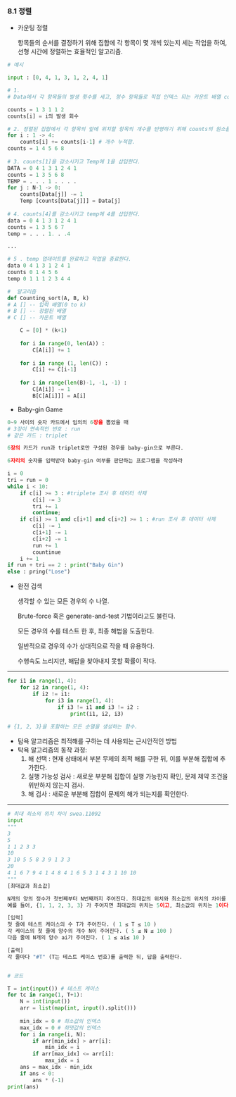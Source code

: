 ### 8.1 정렬

- 카운팅 정렬

  항목들의 순서를 결정하기 위해 집합에 각 항목이 몇 개씩 있는지 세는 작업을 하여, 선형 시간에 정렬하는 효율적인 알고리즘.

```python
# 예시

input : [0, 4, 1, 3, 1, 2, 4, 1]

# 1. 
# Data에서 각 항목들의 발생 횟수를 세고, 정수 항목들로 직접 인덱스 되는 카운트 배열 counts에 저장한다.

counts = 1 3 1 1 2
counts[i] = i의 발생 회수

# 2. 정렬된 집합에서 각 항목의 앞에 위치할 항목의 개수를 반영하기 위해 counts의 원소를 조정한다.
for i : 1 -> 4:
    counts[i] += counts[i-1] # 개수 누적합.
counts = 1 4 5 6 8    
    
# 3. counts[1]을 감소시키고 Temp에 1을 삽입한다.
DATA = 0 4 1 3 1 2 4 1
counts = 1 3 5 6 8
TEMP = . . . 1 . . . .
for j : N-1 -> 0:
    counts[Data[j]] -= 1
    Temp [counts[Data[j]]] = Data[j]
    
# 4. counts[4]를 감소시키고 temp에 4를 삽입한다.
data = 0 4 1 3 1 2 4 1
counts = 1 3 5 6 7
temp = . . . 1. . .4

...

# 5 . temp 업데이트를 완료하고 작업을 종료한다.
data 0 4 1 3 1 2 4 1
counts 0 1 4 5 6
temp 0 1 1 1 2 3 4 4

#  알고리즘
def Counting_sort(A, B, k)
# A [] -- 입력 배열(0 to k)
# B [] -- 정렬된 배열
# C [] -- 카운트 배열

    C = [0] * (k+1)
    
    for i in range(0, len(A)) :
        C[A[i]] += 1
    
    for i in range (1, len(C)) :
        C[i] += C[i-1]
        
    for i in range(len(B)-1, -1, -1) :
        C[A[i]] -= 1
        B[C[A[i]]] = A[i]
```



- Baby-gin Game

```python
0~9 사이의 숫자 카드에서 임의의 6장을 뽑았을 때
# 3장이 연속적인 번호 : run
# 같은 카드 : triplet

6장의 카드가 run과 triplet로만 구성된 경우를 baby-gin으로 부른다.

6자리의 숫자를 입력받아 baby-gin 여부를 판단하는 프로그램을 작성하라

i = 0
tri = run = 0
while i < 10:
    if c[i] >= 3 : #triplete 조사 후 데이터 삭제
        c[i] -= 3
        tri += 1
        continue;
    if c[i] >= 1 and c[i+1] and c[i+2] >= 1 : #run 조사 후 데이터 삭제
        c[i] -= 1
        c[i+1] -= 1
        c[i+2] -= 1
        run += 1
        countinue
    i += 1
if run + tri == 2 : print("Baby Gin")
else : pring("Lose")

```

- 완전 검색

  생각할 수 있는 모든 경우의 수 나열.

  Brute-force 혹은 generate-and-test 기법이라고도 불린다.

  모든 경우의 수를 테스트 한 후, 최종 해법을 도출한다.

  일반적으로 경우의 수가 상대적으로 작을 때 유용하다.

  수행속도 느리지만, 해답을 찾아내지 못할 확률이 작다.



---

 ```python
 for i1 in range(1, 4):
     for i2 in range(1, 4):
         if i2 != i1:
             for i3 in range(1, 4):
                 if i3 != i1 and i3 != i2 :
                     print(i1, i2, i3)
                     
 # {1, 2, 3}을 포함하는 모든 순열을 생성하는 함수.
 ```



- 탐욕 알고리즘은 최적해를 구하는 데 사용되는 근시안적인 방법
- 탁욕 알고리즘의 동작 과정:
  1. 해 선택 : 현재 상태에서 부분 무제의 최적 해를 구한 뒤, 이를 부분해 집합에 추가한다.
  2. 실행 가능성 검사 : 새로운 부분해 집합이 실행 가능한지 확인, 문제 제약 조건을 위반하지 않는지 검사.
  3. 해 검사 : 새로운 부분해 집합이 문제의 해가 되는지를 확인한다.



---

```python
# 최대 최소의 위치 차이 swea.11092
input
"""
3
5
1 1 2 3 3
10
3 10 5 5 8 3 9 1 3 3 
20
4 1 6 7 9 4 1 4 8 4 1 6 5 3 1 4 3 1 10 10 
"""
[최대값과 최소값]

N개의 양의 정수가 첫번째부터 N번째까지 주어진다. 최대값의 위치와 최소값의 위치의 차이를 절대값으로 출력 하시오. 단, 가장 작은 수가 여러 개이면 먼저 나오는 위치로 하고 가장 큰 수가 여러 개이면 마지막으로 나오는 위치로 한다.
예를 들어, {1, 1, 2, 3, 3} 가 주어지면 최대값의 위치는 5이고, 최소값의 위치는 1이다. 따라서 두 값 차이의 절대값은 4이다.

[입력]
첫 줄에 테스트 케이스의 수 T가 주어진다. ( 1 ≤ T ≤ 10 )
각 케이스의 첫 줄에 양수의 개수 N이 주어진다. ( 5 ≤ N ≤ 100 )
다음 줄에 N개의 양수 ai가 주어진다. ( 1 ≤ ai≤ 10 )

[출력]
각 줄마다 "#T" (T는 테스트 케이스 번호)를 출력한 뒤, 답을 출력한다.


# 코드

T = int(input()) # 테스트 케이스
for tc in range(1, T+1):
    N = int(input())
    arr = list(map(int, input().split()))
    
    min_idx = 0 # 최소값의 인덱스
    max_idx = 0 # 최댓값의 인덱스
    for i in range(i, N):
        if arr[min_idx] > arr[i]:
            min_idx = i
        if arr[max_idx] <= arr[i]:
            max_idx = i
    ans = max_idx - min_idx
    if ans < 0:
        ans * (-1)
print(ans)
```


